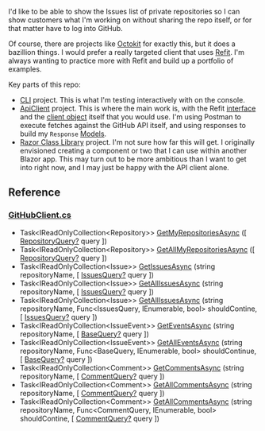 I'd like to be able to show the Issues list of private repositories so I can show customers what I'm working on without sharing the repo itself, or for that matter have to log into GitHub.

Of course, there are projects like [Octokit](https://github.com/octokit) for exactly this, but it does a bazillion things. I would prefer a really targeted client that uses [Refit](https://github.com/reactiveui/refit). I'm always wanting to practice more with Refit and build up a portfolio of examples.

Key parts of this repo:
- [CLI](https://github.com/adamfoneil/GitHubIssues.RCL/tree/master/GitHubApi.CLI) project. This is what I'm testing interactively with on the console.
- [ApiClient](https://github.com/adamfoneil/GitHubIssues.RCL/tree/master/GitHubApiClient) project. This is where the main work is, with the Refit [interface](https://github.com/adamfoneil/GitHubIssues.RCL/blob/master/GitHubApiClient/Interfaces/IGitHubClient.cs) and the [client object](https://github.com/adamfoneil/GitHubIssues.RCL/blob/master/GitHubApiClient/GitHubClient.cs) itself that you would use. I'm using Postman to execute fetches against the GitHub API itself, and using responses to build my `Response` [Models](https://github.com/adamfoneil/GitHubIssues.RCL/tree/master/GitHubApiClient/Models/Responses).
- [Razor Class Library](https://github.com/adamfoneil/GitHubIssues.RCL/tree/master/GitHubIssues.RCL) project. I'm not sure how far this will get. I originally envisioned creating a component or two that I can use within another Blazor app. This may turn out to be more ambitious than I want to get into right now, and I may just be happy with the API client alone.

## Reference
### [GitHubClient.cs](https://github.com/adamfoneil/GitHubIssues.RCL/blob/master/GitHubApiClient/GitHubClient.cs#L9)
- Task\<IReadOnlyCollection\<Repository\>\> [GetMyRepositoriesAsync](https://github.com/adamfoneil/GitHubIssues.RCL/blob/master/GitHubApiClient/GitHubClient.cs#L30)
 ([ [RepositoryQuery?](https://github.com/adamfoneil/GitHubIssues.RCL/blob/master/GitHubApiClient/Models/Requests/RepositoryQuery.cs#L28) query ])
- Task\<IReadOnlyCollection\<Repository\>\> [GetAllMyRepositoriesAsync](https://github.com/adamfoneil/GitHubIssues.RCL/blob/master/GitHubApiClient/GitHubClient.cs#L33)
 ([ [RepositoryQuery?](https://github.com/adamfoneil/GitHubIssues.RCL/blob/master/GitHubApiClient/Models/Requests/RepositoryQuery.cs#L28) query ])
- Task\<IReadOnlyCollection\<Issue\>\> [GetIssuesAsync](https://github.com/adamfoneil/GitHubIssues.RCL/blob/master/GitHubApiClient/GitHubClient.cs#L36)
 (string repositoryName, [ [IssuesQuery?](https://github.com/adamfoneil/GitHubIssues.RCL/blob/master/GitHubApiClient/Models/Requests/IssuesQuery.cs#L41) query ])
- Task\<IReadOnlyCollection\<Issue\>\> [GetAllIssuesAsync](https://github.com/adamfoneil/GitHubIssues.RCL/blob/master/GitHubApiClient/GitHubClient.cs#L39)
 (string repositoryName, [ [IssuesQuery?](https://github.com/adamfoneil/GitHubIssues.RCL/blob/master/GitHubApiClient/Models/Requests/IssuesQuery.cs#L41) query ])
- Task\<IReadOnlyCollection\<Issue\>\> [GetAllIssuesAsync](https://github.com/adamfoneil/GitHubIssues.RCL/blob/master/GitHubApiClient/GitHubClient.cs#L42)
 (string repositoryName, Func<IssuesQuery, IEnumerable<Issue>, bool> shouldContine, [ [IssuesQuery?](https://github.com/adamfoneil/GitHubIssues.RCL/blob/master/GitHubApiClient/Models/Requests/IssuesQuery.cs#L41) query ])
- Task\<IReadOnlyCollection\<IssueEvent\>\> [GetEventsAsync](https://github.com/adamfoneil/GitHubIssues.RCL/blob/master/GitHubApiClient/GitHubClient.cs#L45)
 (string repositoryName, [ [BaseQuery?](https://github.com/adamfoneil/GitHubIssues.RCL/blob/master/GitHubApiClient/Models/Requests/BaseQuery.cs#L5) query ])
- Task\<IReadOnlyCollection\<IssueEvent\>\> [GetAllEventsAsync](https://github.com/adamfoneil/GitHubIssues.RCL/blob/master/GitHubApiClient/GitHubClient.cs#L48)
 (string repositoryName, Func<BaseQuery, IEnumerable<IssueEvent>, bool> shouldContinue, [ [BaseQuery?](https://github.com/adamfoneil/GitHubIssues.RCL/blob/master/GitHubApiClient/Models/Requests/BaseQuery.cs#L5) query ])
- Task\<IReadOnlyCollection\<Comment\>\> [GetCommentsAsync](https://github.com/adamfoneil/GitHubIssues.RCL/blob/master/GitHubApiClient/GitHubClient.cs#L51)
 (string repositoryName, [ [CommentQuery?](https://github.com/adamfoneil/GitHubIssues.RCL/blob/master/GitHubApiClient/Models/Requests/CommentQuery.cs#L5) query ])
- Task\<IReadOnlyCollection\<Comment\>\> [GetAllCommentsAsync](https://github.com/adamfoneil/GitHubIssues.RCL/blob/master/GitHubApiClient/GitHubClient.cs#L54)
 (string repositoryName, [ [CommentQuery?](https://github.com/adamfoneil/GitHubIssues.RCL/blob/master/GitHubApiClient/Models/Requests/CommentQuery.cs#L5) query ])
- Task\<IReadOnlyCollection\<Comment\>\> [GetAllCommentsAsync](https://github.com/adamfoneil/GitHubIssues.RCL/blob/master/GitHubApiClient/GitHubClient.cs#L57)
 (string repositoryName, Func<CommentQuery, IEnumerable<Comment>, bool> shouldContine, [ [CommentQuery?](https://github.com/adamfoneil/GitHubIssues.RCL/blob/master/GitHubApiClient/Models/Requests/CommentQuery.cs#L5) query ])
